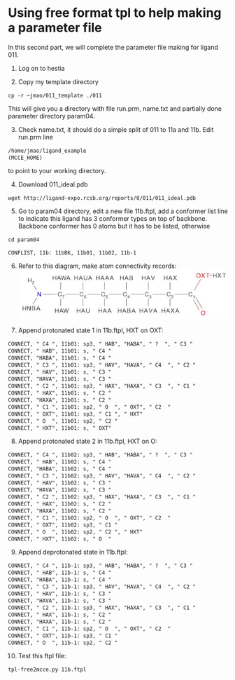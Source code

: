 # Using free format tpl to help making a parameter file

In this second part, we will complete the parameter file making for ligand 011.

1. Log on to hestia

2. Copy my template directory
  ```
  cp -r ~jmao/011_template ./011
  ```
  This will give you a directory with file run.prm, name.txt and partially done parameter directory param04.
  
3. Check name.txt, it should do a simple split of 011 to 11a and 11b. Edit run.prm line
  ```
  /home/jmao/ligand_example                                          (MCCE_HOME)
  ```
  to point to your working directory.
  
4. Download 011_ideal.pdb
```
wget http://ligand-expo.rcsb.org/reports/0/011/011_ideal.pdb
```

5. Go to param04 directory, edit a new file 11b.ftpl, add a conformer list line to indicate this ligand has 3 conformer types on top of backbone. Backbone conformer has 0 atoms but it has to be listed, otherwise    
```
cd param04
```
```
CONFLIST, 11b: 11bBK, 11b01, 11b02, 11b-1
```

6. Refer to this diagram, make atom connectivity records:
![011 7-aminoheptanoic acid diagram](https://github.com/newbooks/free-format-tpl/raw/master/tpls/Capture.JPG)
  
7. Append protonated state 1 in 11b.ftpl, HXT on OXT:
```
CONNECT, " C4 ", 11b01: sp3, " HAB", "HABA", " ?  ", " C3 "
CONNECT, " HAB", 11b01: s, " C4 "
CONNECT, "HABA", 11b01: s, " C4 "
CONNECT, " C3 ", 11b01: sp3, " HAV", "HAVA", " C4  ", " C2 "
CONNECT, " HAV", 11b01: s, " C3 "
CONNECT, "HAVA", 11b01: s, " C3 "
CONNECT, " C2 ", 11b01: sp3, " HAX", "HAXA", " C3  ", " C1 "
CONNECT, " HAX", 11b01: s, " C2 "
CONNECT, "HAXA", 11b01: s, " C2 "
CONNECT, " C1 ", 11b01: sp2, " O  ", " OXT", " C2  "
CONNECT, " OXT", 11b01: sp3, " C1 ", " HXT"
CONNECT, " O  ", 11b01: sp2, " C2 "
CONNECT, " HXT", 11b01: s, " OXT"
```

8. Append protonated state 2 in 11b.ftpl, HXT on O:
```
CONNECT, " C4 ", 11b02: sp3, " HAB", "HABA", " ?  ", " C3 "
CONNECT, " HAB", 11b02: s, " C4 "
CONNECT, "HABA", 11b02: s, " C4 "
CONNECT, " C3 ", 11b02: sp3, " HAV", "HAVA", " C4  ", " C2 "
CONNECT, " HAV", 11b02: s, " C3 "
CONNECT, "HAVA", 11b02: s, " C3 "
CONNECT, " C2 ", 11b02: sp3, " HAX", "HAXA", " C3  ", " C1 "
CONNECT, " HAX", 11b02: s, " C2 "
CONNECT, "HAXA", 11b02: s, " C2 "
CONNECT, " C1 ", 11b02: sp2, " O  ", " OXT", " C2  "
CONNECT, " OXT", 11b02: sp3, " C1 "
CONNECT, " O  ", 11b02: sp2, " C2 ", " HXT"
CONNECT, " HXT", 11b02: s, " O  "
```

9. Append deprotonated state in 11b.ftpl:
```
CONNECT, " C4 ", 11b-1: sp3, " HAB", "HABA", " ?  ", " C3 "
CONNECT, " HAB", 11b-1: s, " C4 "
CONNECT, "HABA", 11b-1: s, " C4 "
CONNECT, " C3 ", 11b-1: sp3, " HAV", "HAVA", " C4  ", " C2 "
CONNECT, " HAV", 11b-1: s, " C3 "
CONNECT, "HAVA", 11b-1: s, " C3 "
CONNECT, " C2 ", 11b-1: sp3, " HAX", "HAXA", " C3  ", " C1 "
CONNECT, " HAX", 11b-1: s, " C2 "
CONNECT, "HAXA", 11b-1: s, " C2 "
CONNECT, " C1 ", 11b-1: sp2, " O  ", " OXT", " C2  "
CONNECT, " OXT", 11b-1: sp3, " C1 "
CONNECT, " O  ", 11b-1: sp2, " C2 "
```

10. Test this ftpl file:
```
tpl-free2mcce.py 11b.ftpl
```
